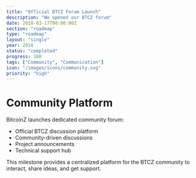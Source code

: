 ```yaml
---
title: "Official BTCZ Forum Launch"
description: "We opened our BTCZ forum"
date: 2018-03-17T00:00:00Z
section: "roadmap"
type: "roadmap"
layout: "single"
year: 2018
status: "completed"
progress: 100
tags: ["Community", "Communication"]
icon: "/images/icons/community.svg"
priority: "high"
---
```


# Community Platform

BitcoinZ launches dedicated community forum:
- Official BTCZ discussion platform
- Community-driven discussions
- Project announcements
- Technical support hub

This milestone provides a centralized platform for the BTCZ community to interact, share ideas, and get support.
